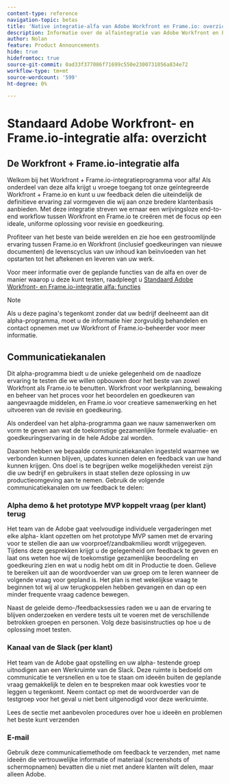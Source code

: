 ```yaml
---
content-type: reference
navigation-topic: betas
title: 'Native integratie-alfa van Adobe Workfront en Frame.io: overzicht'
description: Informatie over de alfaintegratie van Adobe Workfront en Frame.io
author: Nolan
feature: Product Announcements
hide: true
hidefromtoc: true
source-git-commit: 0ad33f377086f71699c550e2300731056a834e72
workflow-type: tm+mt
source-wordcount: '599'
ht-degree: 0%

---
```



# Standaard Adobe Workfront- en Frame.io-integratie alfa: overzicht

## De Workfront + Frame.io-integratie alfa

Welkom bij het Workfront + Frame.io-integratieprogramma voor alfa! Als onderdeel van deze alfa krijgt u vroege toegang tot onze geïntegreerde Workfront + Frame.io en kunt u uw feedback delen die uiteindelijk de definitieve ervaring zal vormgeven die wij aan onze bredere klantenbasis aanbieden. Met deze integratie streven we ernaar een wrijvingsloze end-to-end workflow tussen Workfront en Frame.io te creëren met de focus op een ideale, uniforme oplossing voor revisie en goedkeuring.

Profiteer van het beste van beide werelden en zie hoe een gestroomlijnde ervaring tussen Frame.io en Workfront (inclusief goedkeuringen van nieuwe documenten) de levenscyclus van uw inhoud kan beïnvloeden van het opstarten tot het aftekenen en leveren van uw werk.


Voor meer informatie over de geplande functies van de alfa en over de manier waarop u deze kunt testen, raadpleegt u [Standaard Adobe Workfront- en Frame.io-integratie alfa: functies](/help/quicksilver/product-announcements/betas/frame-io-wf-integration-alpha/frame-io-wf-integration-alpha-features.md)

>[!NOTE]
>
>Als u deze pagina&#39;s tegenkomt zonder dat uw bedrijf deelneemt aan dit alpha-programma, moet u de informatie hier zorgvuldig behandelen en contact opnemen met uw Workfront of Frame.io-beheerder voor meer informatie.

## Communicatiekanalen

Dit alpha-programma biedt u de unieke gelegenheid om de naadloze ervaring te testen die we willen opbouwen door het beste van zowel Workfront als Frame.io te benutten. Workfront voor werkplanning, bewaking en beheer van het proces voor het beoordelen en goedkeuren van aangevraagde middelen, en Frame.io voor creatieve samenwerking en het uitvoeren van de revisie en goedkeuring.

Als onderdeel van het alpha-programma gaan we nauw samenwerken om vorm te geven aan wat de toekomstige gezamenlijke formele evaluatie- en goedkeuringservaring in de hele Adobe zal worden.

Daarom hebben we bepaalde communicatiekanalen ingesteld waarmee we verbonden kunnen blijven, updates kunnen delen en feedback van uw hand kunnen krijgen. Ons doel is te begrijpen welke mogelijkheden vereist zijn die uw bedrijf en gebruikers in staat stellen deze oplossing in uw productieomgeving aan te nemen. Gebruik de volgende communicatiekanalen om uw feedback te delen:

### Alpha demo &amp; het prototype MVP koppelt vraag (per klant) terug

Het team van de Adobe gaat veelvoudige individuele vergaderingen met elke alpha- klant opzetten om het prototype MVP samen met de ervaring voor te stellen die aan uw voorproef/zandbakmilieu wordt vrijgegeven. Tijdens deze gesprekken krijgt u de gelegenheid om feedback te geven en laat ons weten hoe wij de toekomstige gezamenlijke beoordeling en goedkeuring zien en wat u nodig hebt om dit in Productie te doen. Gelieve te bereiken uit aan de woordvoerder van uw groep om te leren wanneer de volgende vraag voor gepland is. Het plan is met wekelijkse vraag te beginnen tot wij al uw terugkoppelen hebben gevangen en dan op een minder frequente vraag cadence bewegen.

Naast de geleide demo-/feedbacksessies raden we u aan de ervaring te blijven onderzoeken en verdere tests uit te voeren met de verschillende betrokken groepen en personen. Volg deze basisinstructies op hoe u de oplossing moet testen.

### Kanaal van de Slack (per klant)

Het team van de Adobe gaat opstelling en uw alpha- testende groep uitnodigen aan een Werkruimte van de Slack. Deze ruimte is bedoeld om communicatie te versnellen en u toe te staan om ideeën buiten de geplande vraag gemakkelijk te delen en te bespreken maar ook kwesties voor te leggen u tegenkomt. Neem contact op met de woordvoerder van de testgroep voor het geval u niet bent uitgenodigd voor deze werkruimte.

Lees de sectie met aanbevolen procedures over hoe u ideeën en problemen het beste kunt verzenden

### E-mail

Gebruik deze communicatiemethode om feedback te verzenden, met name ideeën die vertrouwelijke informatie of materiaal (screenshots of schermopnamen) bevatten die u niet met andere klanten wilt delen, maar alleen Adobe.


<!--
## Send feedback 

We value your input and believe that your perspective is crucial in helping us create the best experience possible. Because we're specifically looking at understanding what capabilities would be required to have you adopt the solution in Production, please   

Mention it during our regular demo/feedback calls 

Share it on our alpha program slack channel  

Or send it via e-mail to ossmann@adobe.com 

### How to best submit ideas 

Please try to give as much context as possible by describing 

The goal you want to achieve (aka "Job-to-be-done") 

the problem that keeps you from achieving this goal 

how a potential solution could look like 

Don't forget to include screenshots or screen recordings as well as examples to best describe your idea.  

## How to best submit issues / bugs 

In case you discover any issues or bugs please share them via our Slack channel so it's easier for the team to ask questions and have them resolved as soon as possible. 

Please try to give as much context as possible by answering the following questions: 

What did you expect to happen? 

What really happened? 

Steps to reproduce the issue?  

Please attach a screenshot if possible -->